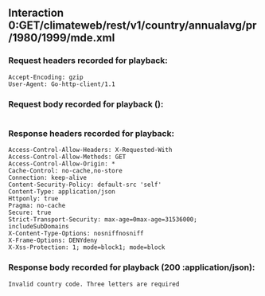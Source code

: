 ## Interaction 0:GET/climateweb/rest/v1/country/annualavg/pr/1980/1999/mde.xml

### Request headers recorded for playback:

```
Accept-Encoding: gzip
User-Agent: Go-http-client/1.1

```

### Request body recorded for playback ():

```

```


### Response headers recorded for playback:

```
Access-Control-Allow-Headers: X-Requested-With
Access-Control-Allow-Methods: GET
Access-Control-Allow-Origin: *
Cache-Control: no-cache,no-store
Connection: keep-alive
Content-Security-Policy: default-src 'self'
Content-Type: application/json
Httponly: true
Pragma: no-cache
Secure: true
Strict-Transport-Security: max-age=0max-age=31536000; includeSubDomains
X-Content-Type-Options: nosniffnosniff
X-Frame-Options: DENYdeny
X-Xss-Protection: 1; mode=block1; mode=block

```

### Response body recorded for playback (200 :application/json):

```
Invalid country code. Three letters are required
```
